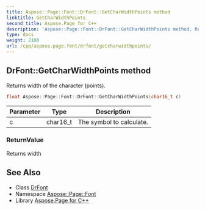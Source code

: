 ```yaml
---
title: Aspose::Page::Font::DrFont::GetCharWidthPoints method
linktitle: GetCharWidthPoints
second_title: Aspose.Page for C++
description: 'Aspose::Page::Font::DrFont::GetCharWidthPoints method. Returns width of the character (points) in C++.'
type: docs
weight: 2100
url: /cpp/aspose.page.font/drfont/getcharwidthpoints/
---
```

## DrFont::GetCharWidthPoints method


Returns width of the character (points).

```cpp
float Aspose::Page::Font::DrFont::GetCharWidthPoints(char16_t c)
```


| Parameter | Type | Description |
| --- | --- | --- |
| c | char16_t | The symbol to calculate. |

### ReturnValue

Returns width

## See Also

* Class [DrFont](../)
* Namespace [Aspose::Page::Font](../../)
* Library [Aspose.Page for C++](../../../)
